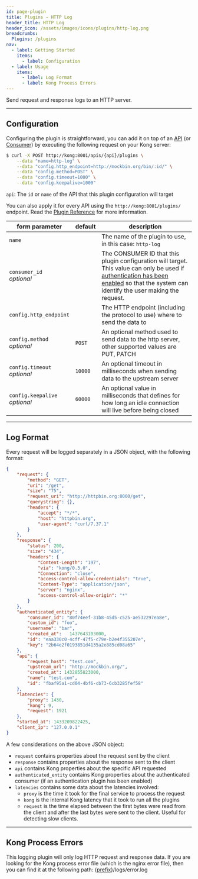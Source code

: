 ```yaml
---
id: page-plugin
title: Plugins - HTTP Log
header_title: HTTP Log
header_icon: /assets/images/icons/plugins/http-log.png
breadcrumbs:
  Plugins: /plugins
nav:
  - label: Getting Started
    items:
      - label: Configuration
  - label: Usage
    items:
      - label: Log Format
      - label: Kong Process Errors
---
```


Send request and response logs to an HTTP server.

----

## Configuration

Configuring the plugin is straightforward, you can add it on top of an [API][api-object] (or [Consumer][consumer-object]) by executing the following request on your Kong server:

```bash
$ curl -X POST http://kong:8001/apis/{api}/plugins \
    --data "name=http-log" \
    --data "config.http_endpoint=http://mockbin.org/bin/:id/" \
    --data "config.method=POST" \
    --data "config.timeout=1000" \
    --data "config.keepalive=1000"
```

`api`: The `id` or `name` of the API that this plugin configuration will target

You can also apply it for every API using the `http://kong:8001/plugins/` endpoint. Read the [Plugin Reference](/docs/latest/admin-api/#add-plugin) for more information.

form parameter                  | default | description
---                             | ---     | ---
`name`                          |         | The name of the plugin to use, in this case: `http-log`
`consumer_id`<br>*optional*     |         | The CONSUMER ID that this plugin configuration will target. This value can only be used if [authentication has been enabled][faq-authentication] so that the system can identify the user making the request.
`config.http_endpoint`          |         | The HTTP endpoint (including the protocol to use) where to send the data to
`config.method`<br>*optional*   | `POST`  | An optional method used to send data to the http server, other supported values are PUT, PATCH
`config.timeout`<br>*optional*  | `10000` | An optional timeout in milliseconds when sending data to the upstream server
`config.keepalive`<br>*optional*| `60000` | An optional value in milliseconds that defines for how long an idle connection will live before being closed

[api-object]: /docs/latest/admin-api/#api-object
[configuration]: /docs/latest/configuration
[consumer-object]: /docs/latest/admin-api/#consumer-object
[faq-authentication]: /about/faq/#how-can-i-add-an-authentication-layer-on-a-microservice/api?

----

## Log Format

Every request will be logged separately in a JSON object, with the following format:

```json
{
    "request": {
        "method": "GET",
        "uri": "/get",
        "size": "75",
        "request_uri": "http://httpbin.org:8000/get",
        "querystring": {},
        "headers": {
            "accept": "*/*",
            "host": "httpbin.org",
            "user-agent": "curl/7.37.1"
        }
    },
    "response": {
        "status": 200,
        "size": "434",
        "headers": {
            "Content-Length": "197",
            "via": "kong/0.3.0",
            "Connection": "close",
            "access-control-allow-credentials": "true",
            "Content-Type": "application/json",
            "server": "nginx",
            "access-control-allow-origin": "*"
        }
    },
    "authenticated_entity": {
        "consumer_id": "80f74eef-31b8-45d5-c525-ae532297ea8e",
        "custom_id": "foo",
        "username": "bar",
        "created_at":	1437643103000,
        "id": "eaa330c0-4cff-47f5-c79e-b2e4f355207e",
        "key": "2b64e2f0193851d4135a2e885cd08a65"
    },
    "api": {
        "request_host": "test.com",
        "upstream_url": "http://mockbin.org/",
        "created_at": 1432855823000,
        "name": "test.com",
        "id": "fbaf95a1-cd04-4bf6-cb73-6cb3285fef58"
    },
    "latencies": {
        "proxy": 1430,
        "kong": 9,
        "request": 1921
    },
    "started_at": 1433209822425,
    "client_ip": "127.0.0.1"
}
```

A few considerations on the above JSON object:

* `request` contains properties about the request sent by the client
* `response` contains properties about the response sent to the client
* `api` contains Kong properties about the specific API requested
* `authenticated_entity` contains Kong properties about the authenticated consumer (if an authentication plugin has been enabled)
* `latencies` contains some data about the latencies involved:
  * `proxy` is the time it took for the final service to process the request
  * `kong` is the internal Kong latency that it took to run all the plugins
  * `request` is the time elapsed between the first bytes were read from the client and after the last bytes were sent to the client. Useful for detecting slow clients.

----

## Kong Process Errors

This logging plugin will only log HTTP request and response data. If you are looking for the Kong process error file (which is the nginx error file), then you can find it at the following path: {[prefix](/docs/{{site.data.kong_latest.release}}/configuration/#prefix)}/logs/error.log
